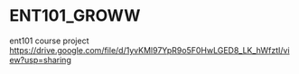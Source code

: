 # ENT101_GROWW
ent101 course project
https://drive.google.com/file/d/1yvKMl97YpR9o5F0HwLGED8_LK_hWfztI/view?usp=sharing
